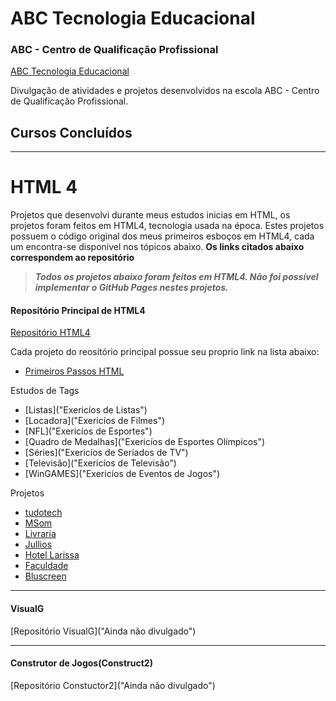# ABC Tecnologia Educacional
### ABC - Centro de Qualificação Profissional
[ABC Tecnologia Educacional](http://abcqblog.blogspot.com/ "Site Oficial")

Divulgação de atividades e projetos desenvolvidos na escola ABC - Centro de Qualificação Profissional.

## Cursos Concluídos

---

# HTML 4 
Projetos que desenvolvi durante meus estudos inicias em HTML, os projetos foram feitos em HTML4, tecnologia usada na época. Estes projetos possuem o código original dos meus primeiros esboços em HTML4, cada um encontra-se disponivel nos tópicos abaixo. **Os links citados abaixo correspondem ao repositório**

> ***Todos os projetos abaixo foram feitos em HTML4. Não foi possível implementar o GitHub Pages nestes projetos.***

#### Repositório Principal de HTML4
[Repositório HTML4](https://github.com/MacMenez/HTML4 "Repositório com todas os arquivos")

Cada projeto do reositório principal possue seu proprio link na lista abaixo:

* [Primeiros Passos HTML]("")

Estudos de Tags
* [Listas]("Exericíos de Listas")
* [Locadora]("Exericíos de Filmes")
* [NFL]("Exericíos de Esportes")
* [Quadro de Medalhas]("Exericíos de Esportes Olímpicos")
* [Séries]("Exericíos de Seriados de TV")
* [Televisão]("Exericíos de Televisão")
* [WinGAMES]("Exericíos de Eventos de Jogos")

Projetos
* [tudotech]("")
* [MSom]("")
* [Livraria]("")
* [Jullios]("")
* [Hotel Larissa]("")
* [Faculdade]("")
* [Bluscreen]("")

---

#### VisualG
[Repositório VisualG]("Ainda não divulgado")

---

#### Construtor de Jogos(Construct2)
[Repositório Constuctor2]("Ainda não divulgado")
